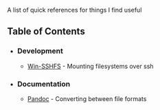 A list of quick references for things I find useful

## Table of Contents

 * ### Development
   * [Win-SSHFS](https://github.com/kedestin/Quick-References/blob/master/Development/Win-SSHFS.md) - Mounting filesystems over ssh
 * ### Documentation
   * [Pandoc](https://github.com/kedestin/Quick-References/blob/master/Documentation/Pandoc.md) - Converting between file formats
